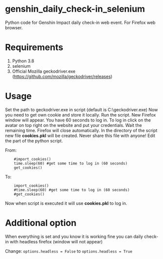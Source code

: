 # genshin_daily_check-in_selenium
Python code for Genshin Impact daily check-in web event. For Firefox web browser.

# Requirements
1. Python 3.8
2. selenium
3. Official Mozilla geckodriver.exe (https://github.com/mozilla/geckodriver/releases)

# Usage
Set the path to geckodriver.exe in script (default is C:\geckodriver.exe)
Now you need to get own cookie and store it locally.
Run the script. New Firefox window will appear.
You have 60 seconds to log in. To log in click on the avatar on top right on the website and put your credentials.
Wait the remaining time. Firefox will close automatically.
In the directory of the script new file **cookies.pkl** will be created. Never share this file with anyone!
Edit the part of the python script.

From:
```
    #import_cookies()
    time.sleep(60) #get some time to log in (60 seconds)
    get_cookies()
```
To:
```
    import_cookies()
    #time.sleep(60) #get some time to log in (60 seconds)
    #get_cookies()
```
Now when script is executed it will use **cookies.pkl** to log in.

# Additional option
When everything is set and you know it is working fine you can daily check-in with headless firefox (window will not appear)

Change:
```options.headless = False```
to
```options.headless = True```
